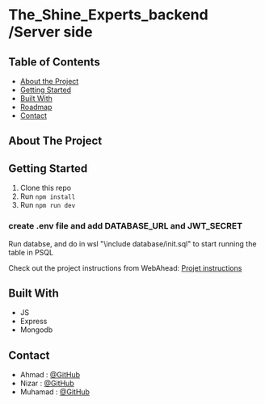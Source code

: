 # The_Shine_Experts_backend /Server side  


<!-- TABLE OF CONTENTS -->

## Table of Contents

- [About the Project](#about-the-project)
- [Getting Started](#getting-started)
- [Built With](#built-with)
- [Roadmap](#roadmap)
- [Contact](#contact)

<!-- ABOUT THE PROJECT -->

## About The Project



<!-- GETTING STARTED -->

## Getting Started

1. Clone this repo
1. Run `npm install`
1. Run `npm run dev`

### create .env file and add DATABASE_URL and JWT_SECRET
Run databse, and do in wsl "\include database/init.sql" to start running the table in PSQL 

Check out the project instructions from WebAhead: [Projet instructions](https://github.com/WebAhead/master-reference/blob/master/coursebook/week-9/project.md)

## Built With

- JS
- Express
- Mongodb

<!-- CONTACT -->

## Contact

- Ahmad : [@GitHub](https://github.com/ahmad420)
- Nizar : [@GitHub](https://github.com/nizarhalloun)
- Muhamad : [@GitHub](https://github.com/muhkham)
